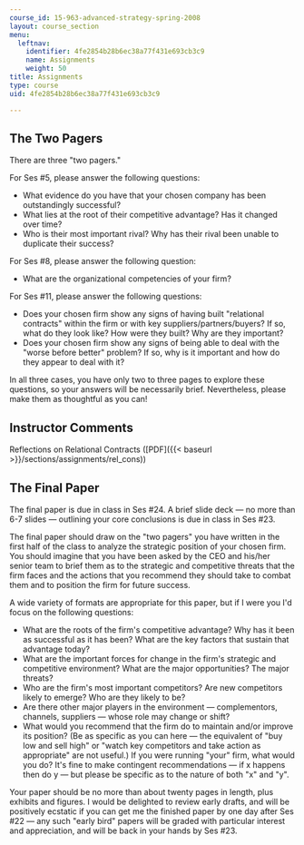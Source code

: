 ```yaml
---
course_id: 15-963-advanced-strategy-spring-2008
layout: course_section
menu:
  leftnav:
    identifier: 4fe2854b28b6ec38a77f431e693cb3c9
    name: Assignments
    weight: 50
title: Assignments
type: course
uid: 4fe2854b28b6ec38a77f431e693cb3c9

---
```


The Two Pagers
--------------

There are three "two pagers."

For Ses #5, please answer the following questions:

*   What evidence do you have that your chosen company has been outstandingly successful?
*   What lies at the root of their competitive advantage? Has it changed over time?
*   Who is their most important rival? Why has their rival been unable to duplicate their success?

For Ses #8, please answer the following question:

*   What are the organizational competencies of your firm?

For Ses #11, please answer the following questions:

*   Does your chosen firm show any signs of having built "relational contracts" within the firm or with key suppliers/partners/buyers? If so, what do they look like? How were they built? Why are they important?
*   Does your chosen firm show any signs of being able to deal with the "worse before better" problem? If so, why is it important and how do they appear to deal with it?

In all three cases, you have only two to three pages to explore these questions, so your answers will be necessarily brief. Nevertheless, please make them as thoughtful as you can!

Instructor Comments
-------------------

Reflections on Relational Contracts ([PDF]({{< baseurl >}}/sections/assignments/rel_cons))

The Final Paper
---------------

The final paper is due in class in Ses #24. A brief slide deck — no more than 6-7 slides — outlining your core conclusions is due in class in Ses #23.

The final paper should draw on the "two pagers" you have written in the first half of the class to analyze the strategic position of your chosen firm. You should imagine that you have been asked by the CEO and his/her senior team to brief them as to the strategic and competitive threats that the firm faces and the actions that you recommend they should take to combat them and to position the firm for future success.

A wide variety of formats are appropriate for this paper, but if I were you I'd focus on the following questions:

*   What are the roots of the firm's competitive advantage? Why has it been as successful as it has been? What are the key factors that sustain that advantage today?
*   What are the important forces for change in the firm's strategic and competitive environment? What are the major opportunities? The major threats?
*   Who are the firm's most important competitors? Are new competitors likely to emerge? Who are they likely to be?
*   Are there other major players in the environment — complementors, channels, suppliers — whose role may change or shift?
*   What would you recommend that the firm do to maintain and/or improve its position? (Be as specific as you can here — the equivalent of "buy low and sell high" or "watch key competitors and take action as appropriate" are not useful.) If you were running "your" firm, what would you do? It's fine to make contingent recommendations — if x happens then do y — but please be specific as to the nature of both "x" and "y".

Your paper should be no more than about twenty pages in length, plus exhibits and figures. I would be delighted to review early drafts, and will be positively ecstatic if you can get me the finished paper by one day after Ses #22 — any such "early bird" papers will be graded with particular interest and appreciation, and will be back in your hands by Ses #23.